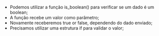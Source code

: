 * Podemos utilizar a função is_boolean() para verificar se um dado é um boolean; 
* A função recebe um valor como parâmetro; 
* Novamente receberemos true or false, dependendo do dado enviado; 
* Precisamos utilizar uma estrutura if para validar o valor;